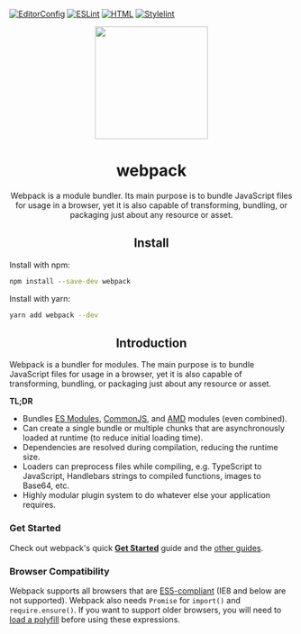 [![EditorConfig](https://github.com/Zaluper626/parallax/actions/workflows/editirconfig.yml/badge.svg)](https://github.com/Zaluper626/parallax/actions/workflows/editirconfig.yml)
[![ESLint](https://github.com/Zaluper626/parallax/actions/workflows/lint.yml/badge.svg)](https://github.com/Zaluper626/parallax/actions/workflows/lint.yml)
[![HTML](https://github.com/Zaluper626/parallax/actions/workflows/html.yml/badge.svg)](https://github.com/Zaluper626/parallax/actions/workflows/html.yml)
[![Stylelint](https://github.com/Zaluper626/parallax/actions/workflows/stylelint.yml/badge.svg)](https://github.com/Zaluper626/parallax/actions/workflows/stylelint.yml)

<div align="center">
    <a href="https://github.com/webpack/webpack">
        <img width="200" height="200" src="https://webpack.js.org/assets/icon-square-big.svg">
    </a>
    <h1>webpack</h1>
    <p>
        Webpack is a module bundler. Its main purpose is to bundle JavaScript files for usage in a browser, yet it is also capable of transforming, bundling, or packaging just about any resource          or asset.
    </p>
    <h2 align="center">Install</h2>
</div>

Install with npm:

```bash
npm install --save-dev webpack
```

Install with yarn:

```bash
yarn add webpack --dev
```

<h2 align="center">Introduction</h2>

Webpack is a bundler for modules. The main purpose is to bundle JavaScript
files for usage in a browser, yet it is also capable of transforming, bundling,
or packaging just about any resource or asset.

**TL;DR**

- Bundles [ES Modules](https://www.2ality.com/2014/09/es6-modules-final.html), [CommonJS](http://wiki.commonjs.org/), and [AMD](https://github.com/amdjs/amdjs-api/wiki/AMD) modules (even combined).
- Can create a single bundle or multiple chunks that are asynchronously loaded at runtime (to reduce initial loading time).
- Dependencies are resolved during compilation, reducing the runtime size.
- Loaders can preprocess files while compiling, e.g. TypeScript to JavaScript, Handlebars strings to compiled functions, images to Base64, etc.
- Highly modular plugin system to do whatever else your application requires.

### Get Started

Check out webpack's quick [**Get Started**](https://webpack.js.org/guides/getting-started) guide and the [other guides](https://webpack.js.org/guides/).

### Browser Compatibility

Webpack supports all browsers that are [ES5-compliant](https://kangax.github.io/compat-table/es5/) (IE8 and below are not supported).
Webpack also needs `Promise` for `import()` and `require.ensure()`. If you want to support older browsers, you will need to [load a polyfill](https://webpack.js.org/guides/shimming/) before using these expressions.
